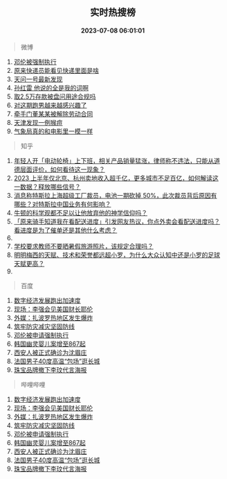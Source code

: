 <div align="center"><h2>实时热搜榜</h2><h4>2023-07-08 06:01:01</h4></div>

> 微博  

1. [邓伦被强制执行](https://s.weibo.com/weibo?q=%23%E9%82%93%E4%BC%A6%E8%A2%AB%E5%BC%BA%E5%88%B6%E6%89%A7%E8%A1%8C%23&t=31&band_rank=1&Refer=top)<br />
2. [原来快递员能看见快递里面是啥](https://s.weibo.com/weibo?q=%23%E5%8E%9F%E6%9D%A5%E5%BF%AB%E9%80%92%E5%91%98%E8%83%BD%E7%9C%8B%E8%A7%81%E5%BF%AB%E9%80%92%E9%87%8C%E9%9D%A2%E6%98%AF%E5%95%A5%23&t=31&band_rank=2&Refer=top)<br />
3. [天问一号最新发现](https://s.weibo.com/weibo?q=%23%E5%A4%A9%E9%97%AE%E4%B8%80%E5%8F%B7%E6%9C%80%E6%96%B0%E5%8F%91%E7%8E%B0%23&t=31&band_rank=3&Refer=top)<br />
4. [孙红雷 他说的全是我的词啊](https://s.weibo.com/weibo?q=%E5%AD%99%E7%BA%A2%E9%9B%B7%20%E4%BB%96%E8%AF%B4%E7%9A%84%E5%85%A8%E6%98%AF%E6%88%91%E7%9A%84%E8%AF%8D%E5%95%8A&t=31&band_rank=4&Refer=top)<br />
5. [取2.5万存款被盘问用途合规吗](https://s.weibo.com/weibo?q=%23%E5%8F%962.5%E4%B8%87%E5%AD%98%E6%AC%BE%E8%A2%AB%E7%9B%98%E9%97%AE%E7%94%A8%E9%80%94%E5%90%88%E8%A7%84%E5%90%97%23&t=31&band_rank=5&Refer=top)<br />
6. [对这期跑男越来越感兴趣了](https://s.weibo.com/weibo?q=%23%E5%AF%B9%E8%BF%99%E6%9C%9F%E8%B7%91%E7%94%B7%E8%B6%8A%E6%9D%A5%E8%B6%8A%E6%84%9F%E5%85%B4%E8%B6%A3%E4%BA%86%23&t=31&band_rank=6&Refer=top)<br />
7. [牵手门董某某被解除劳动合同](https://s.weibo.com/weibo?q=%23%E7%89%B5%E6%89%8B%E9%97%A8%E8%91%A3%E6%9F%90%E6%9F%90%E8%A2%AB%E8%A7%A3%E9%99%A4%E5%8A%B3%E5%8A%A8%E5%90%88%E5%90%8C%23&t=31&band_rank=7&Refer=top)<br />
8. [天津发现一例猴痘](https://s.weibo.com/weibo?q=%23%E5%A4%A9%E6%B4%A5%E5%8F%91%E7%8E%B0%E4%B8%80%E4%BE%8B%E7%8C%B4%E7%97%98%23&t=31&band_rank=8&Refer=top)<br />
9. [气象局真的和电影里一模一样](https://s.weibo.com/weibo?q=%E6%B0%94%E8%B1%A1%E5%B1%80%E7%9C%9F%E7%9A%84%E5%92%8C%E7%94%B5%E5%BD%B1%E9%87%8C%E4%B8%80%E6%A8%A1%E4%B8%80%E6%A0%B7&t=31&band_rank=9&Refer=top)<br />

> 知乎  

1. [年轻人开「电动轮椅」上下班，相关产品销量猛涨，律师称不违法，只能从道德层面评价，如何看待这一现象？](https://www.zhihu.com/question/610638966)<br />
2. [2023 上半年仅北京、杭州卖地收入超千亿，更多城市不足百亿，如何解读这一数据？释放哪些信号？](https://www.zhihu.com/question/610863406)<br />
3. [消息称特斯拉上海超级工厂裁员，电池一期砍掉 50%，此次裁员背后原因有哪些？对特斯拉中国业务有何影响？](https://www.zhihu.com/question/610755769)<br />
4. [牛顿的科学观都不足以让他放弃他的神学信仰吗？](https://www.zhihu.com/question/607982401)<br />
5. [「原来骑手知道我在看配送进度」引发网友热议，你点外卖会看配送进度吗？看进度是为了催单还是其他什么考虑？](https://www.zhihu.com/question/610819713)<br />
6. []()<br />
7. [学校要求教师不要晒暑假旅游照片，该规定合理吗？](https://www.zhihu.com/question/610704275)<br />
8. [明明梅西的天赋、技术和荣誉都远超小罗，为什么大众认知中还是小罗的足球天赋更高？](https://www.zhihu.com/question/610138398)<br />
9. []()<br />

> 百度  

1. [数字经济发展跑出加速度](https://www.baidu.com/s?wd=%E6%95%B0%E5%AD%97%E7%BB%8F%E6%B5%8E%E5%8F%91%E5%B1%95%E8%B7%91%E5%87%BA%E5%8A%A0%E9%80%9F%E5%BA%A6&sa=fyb_news&rsv_dl=fyb_news)<br />
2. [现场：李强会见美国财长耶伦](https://www.baidu.com/s?wd=%E7%8E%B0%E5%9C%BA%EF%BC%9A%E6%9D%8E%E5%BC%BA%E4%BC%9A%E8%A7%81%E7%BE%8E%E5%9B%BD%E8%B4%A2%E9%95%BF%E8%80%B6%E4%BC%A6&sa=fyb_news&rsv_dl=fyb_news)<br />
3. [外媒：扎波罗热地区发生爆炸](https://www.baidu.com/s?wd=%E5%A4%96%E5%AA%92%EF%BC%9A%E6%89%8E%E6%B3%A2%E7%BD%97%E7%83%AD%E5%9C%B0%E5%8C%BA%E5%8F%91%E7%94%9F%E7%88%86%E7%82%B8&sa=fyb_news&rsv_dl=fyb_news)<br />
4. [筑牢防灾减灾坚固防线](https://www.baidu.com/s?wd=%E7%AD%91%E7%89%A2%E9%98%B2%E7%81%BE%E5%87%8F%E7%81%BE%E5%9D%9A%E5%9B%BA%E9%98%B2%E7%BA%BF&sa=fyb_news&rsv_dl=fyb_news)<br />
5. [邓伦被申请强制执行](https://www.baidu.com/s?wd=%E9%82%93%E4%BC%A6%E8%A2%AB%E7%94%B3%E8%AF%B7%E5%BC%BA%E5%88%B6%E6%89%A7%E8%A1%8C&sa=fyb_news&rsv_dl=fyb_news)<br />
6. [韩国幽灵婴儿案增至867起](https://www.baidu.com/s?wd=%E9%9F%A9%E5%9B%BD%E5%B9%BD%E7%81%B5%E5%A9%B4%E5%84%BF%E6%A1%88%E5%A2%9E%E8%87%B3867%E8%B5%B7&sa=fyb_news&rsv_dl=fyb_news)<br />
7. [西安人被正式确诊为沈眉庄](https://www.baidu.com/s?wd=%E8%A5%BF%E5%AE%89%E4%BA%BA%E8%A2%AB%E6%AD%A3%E5%BC%8F%E7%A1%AE%E8%AF%8A%E4%B8%BA%E6%B2%88%E7%9C%89%E5%BA%84&sa=fyb_news&rsv_dl=fyb_news)<br />
8. [法国男子40度高温“包场”逛长城](https://www.baidu.com/s?wd=%E6%B3%95%E5%9B%BD%E7%94%B7%E5%AD%9040%E5%BA%A6%E9%AB%98%E6%B8%A9%E2%80%9C%E5%8C%85%E5%9C%BA%E2%80%9D%E9%80%9B%E9%95%BF%E5%9F%8E&sa=fyb_news&rsv_dl=fyb_news)<br />
9. [珠宝品牌撤下李玟代言海报](https://www.baidu.com/s?wd=%E7%8F%A0%E5%AE%9D%E5%93%81%E7%89%8C%E6%92%A4%E4%B8%8B%E6%9D%8E%E7%8E%9F%E4%BB%A3%E8%A8%80%E6%B5%B7%E6%8A%A5&sa=fyb_news&rsv_dl=fyb_news)<br />

> 哔哩哔哩  

1. [数字经济发展跑出加速度](https://www.baidu.com/s?wd=%E6%95%B0%E5%AD%97%E7%BB%8F%E6%B5%8E%E5%8F%91%E5%B1%95%E8%B7%91%E5%87%BA%E5%8A%A0%E9%80%9F%E5%BA%A6&sa=fyb_news&rsv_dl=fyb_news)<br />
2. [现场：李强会见美国财长耶伦](https://www.baidu.com/s?wd=%E7%8E%B0%E5%9C%BA%EF%BC%9A%E6%9D%8E%E5%BC%BA%E4%BC%9A%E8%A7%81%E7%BE%8E%E5%9B%BD%E8%B4%A2%E9%95%BF%E8%80%B6%E4%BC%A6&sa=fyb_news&rsv_dl=fyb_news)<br />
3. [外媒：扎波罗热地区发生爆炸](https://www.baidu.com/s?wd=%E5%A4%96%E5%AA%92%EF%BC%9A%E6%89%8E%E6%B3%A2%E7%BD%97%E7%83%AD%E5%9C%B0%E5%8C%BA%E5%8F%91%E7%94%9F%E7%88%86%E7%82%B8&sa=fyb_news&rsv_dl=fyb_news)<br />
4. [筑牢防灾减灾坚固防线](https://www.baidu.com/s?wd=%E7%AD%91%E7%89%A2%E9%98%B2%E7%81%BE%E5%87%8F%E7%81%BE%E5%9D%9A%E5%9B%BA%E9%98%B2%E7%BA%BF&sa=fyb_news&rsv_dl=fyb_news)<br />
5. [邓伦被申请强制执行](https://www.baidu.com/s?wd=%E9%82%93%E4%BC%A6%E8%A2%AB%E7%94%B3%E8%AF%B7%E5%BC%BA%E5%88%B6%E6%89%A7%E8%A1%8C&sa=fyb_news&rsv_dl=fyb_news)<br />
6. [韩国幽灵婴儿案增至867起](https://www.baidu.com/s?wd=%E9%9F%A9%E5%9B%BD%E5%B9%BD%E7%81%B5%E5%A9%B4%E5%84%BF%E6%A1%88%E5%A2%9E%E8%87%B3867%E8%B5%B7&sa=fyb_news&rsv_dl=fyb_news)<br />
7. [西安人被正式确诊为沈眉庄](https://www.baidu.com/s?wd=%E8%A5%BF%E5%AE%89%E4%BA%BA%E8%A2%AB%E6%AD%A3%E5%BC%8F%E7%A1%AE%E8%AF%8A%E4%B8%BA%E6%B2%88%E7%9C%89%E5%BA%84&sa=fyb_news&rsv_dl=fyb_news)<br />
8. [法国男子40度高温“包场”逛长城](https://www.baidu.com/s?wd=%E6%B3%95%E5%9B%BD%E7%94%B7%E5%AD%9040%E5%BA%A6%E9%AB%98%E6%B8%A9%E2%80%9C%E5%8C%85%E5%9C%BA%E2%80%9D%E9%80%9B%E9%95%BF%E5%9F%8E&sa=fyb_news&rsv_dl=fyb_news)<br />
9. [珠宝品牌撤下李玟代言海报](https://www.baidu.com/s?wd=%E7%8F%A0%E5%AE%9D%E5%93%81%E7%89%8C%E6%92%A4%E4%B8%8B%E6%9D%8E%E7%8E%9F%E4%BB%A3%E8%A8%80%E6%B5%B7%E6%8A%A5&sa=fyb_news&rsv_dl=fyb_news)<br />
